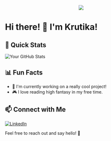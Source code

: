 
<h1 align="center">
  <a href="https://git.io/typing-svg">
    <img src="https://readme-typing-svg.herokuapp.com/?lines=Hello,+There!+😃;This+is+Krutika....;Hope+you're+doing+great!&center=true&size=30">
  </a>
</h1>

# Hi there! 👋 I'm Krutika!

<!--![Banner](https://placekitten.com/1920/300) <!-- Replace with your banner image URL -->

<!--I'm a passionate Developer and Creator. Welcome to my GitHub profile! 🚀

## 🔧 Technologies & Tools

![Python](https://img.shields.io/badge/Python-3776AB?style=for-the-badge&logo=python&logoColor=white)
![JavaScript](https://img.shields.io/badge/JavaScript-F7DF1E?style=for-the-badge&logo=javascript&logoColor=black)
![VS Code](https://img.shields.io/badge/VS_Code-007ACC?style=for-the-badge&logo=visual-studio-code&logoColor=white)
![Git](https://img.shields.io/badge/Git-F05032?style=for-the-badge&logo=git&logoColor=white)-->

## 🚀 Quick Stats

![Your GitHub Stats](https://github-readme-stats.vercel.app/api?username=itskrutz&show_icons=true&count_private=true&hide=issues&theme=dark)

## 📊 Fun Facts

- 🌱 I'm currently working on a really cool project!
- 🎮 I love reading high fantasy in my free time.

## 📫 Connect with Me

[![LinkedIn](https://img.shields.io/badge/LinkedIn-0077B5?style=for-the-badge&logo=linkedin&logoColor=white)](https://www.linkedin.com/in/krutika-gundecha-18271a254/)

Feel free to reach out and say hello! 👋

<!--
**itskrutz/itskrutz** is a ✨ _special_ ✨ repository because its `README.md` (this file) appears on your GitHub profile.

Here are some ideas to get you started:

- 🔭 I’m currently working on ...
- 🌱 I’m currently learning ...
- 👯 I’m looking to collaborate on ...
- 🤔 I’m looking for help with ...
- 💬 Ask me about ...
- 📫 How to reach me: ...
- 😄 Pronouns: ...
- ⚡ Fun fact: ...
-->
